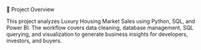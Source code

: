 📌 Project Overview

This project analyzes Luxury Housing Market Sales using Python, SQL, and Power BI.
The workflow covers data cleaning, database management, SQL querying, and visualization to generate business insights for developers, investors, and buyers.
